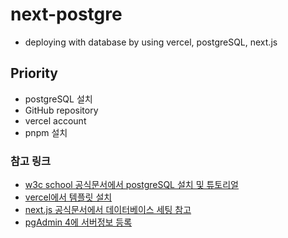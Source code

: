 # next-postgre
- deploying with database by using vercel, postgreSQL, next.js

## Priority
- postgreSQL 설치
- GitHub repository
- vercel account
- pnpm 설치

### 참고 링크
- [w3c school 공식문서에서 postgreSQL 설치 및 튜토리얼](https://www.w3schools.com/postgresql/index.php)
- [vercel에서 템플릿 설치](https://vercel.com/templates/next.js/postgres-starter)
- [next.js 공식문서에서 데이터베이스 세팅 참고](https://vercel.com/templates/next.js/postgres-starter)
- [pgAdmin 4에 서버정보 등록](https://github.com/choihayeong/next-postgre/wiki)
